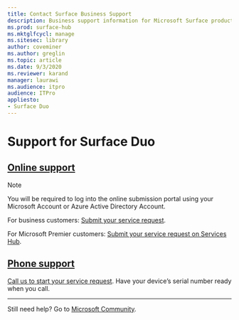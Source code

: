 ```yaml
---
title: Contact Surface Business Support
description: Business support information for Microsoft Surface products.
ms.prod: surface-hub
ms.mktglfcycl: manage
ms.sitesec: library
author: coveminer
ms.author: greglin
ms.topic: article
ms.date: 9/3/2020
ms.reviewer: karand
manager: laurawi
ms.audience: itpro
audience: ITPro
appliesto:
- Surface Duo
---
```



# Support for Surface Duo

## [Online support](#tab/online)

> [!NOTE]
> You will be required to log into the online submission portal using your Microsoft Account or Azure Active Directory Account.  

For business customers: [Submit your service request](https://support.microsoft.com/supportforbusiness/productselection?sapid=027a1b03-3e0f-1766-fb9f-ab2d48228af9). 

For Microsoft Premier customers: [Submit your service request on Services Hub](https://serviceshub.microsoft.com/support/contactsupport). 

 
## [Phone support](#tab/phone)

[Call us to start your service request](https://support.microsoft.com/help/4051701/global-customer-service-phone-numbers). Have your device’s serial number ready when you call. 

---

Still need help? Go to [Microsoft Community](https://answers.microsoft.com/).